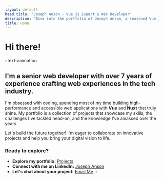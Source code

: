 ```yaml
---
layout: default
head.title: 'Joseph Anson - Vue.js Expert & Web Developer'
description: 'Dive into the portfolio of Joseph Anson, a seasoned Vue.js developer with over 7 years of experience in creating cutting-edge web applications. Discover his passion for code and design.'
title: Home
---
```


# Hi there!

::text-animation

## I'm a senior web developer with over 7 years of experience crafting web experiences in the tech industry.

I'm obsessed with coding, spending most of my time building high-performance and accessible web applications with **Vue** and **Nuxt** that truly shine. My portfolio is a collection of projects that showcase my skills, the challenges I've tackled head-on, and the knowledge I've amassed over the years.

Let's build the future together! I'm eager to collaborate on innovative projects and help you bring your digital vision to life.

### Ready to explore?

- **Explore my portfolio:** [Projects](/projects)
- **Connect with me on LinkedIn:** [Joseph Anson](https://www.linkedin.com/in/josephanson/)
- **Let's chat about your project:** [Email Me](mailto:josephanson@hotmail.co.uk)
::
